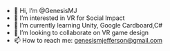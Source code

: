 - 👋 Hi, I’m @GenesisMJ
- 👀 I’m interested in VR for Social Impact
- 🌱 I’m currently learning Unity, Google Cardboard,C#
- 💞️ I’m looking to collaborate on VR game design
- 📫 How to reach me: genesismjefferson@gmail.com

<!---
GenesisMJ/GenesisMJ is a ✨ special ✨ repository because its `README.md` (this file) appears on your GitHub profile.
You can click the Preview link to take a look at your changes.
--->
